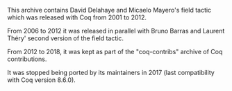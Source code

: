 This archive contains David Delahaye and Micaelo Mayero's field tactic which was released with Coq from 2001 to 2012.

From 2006 to 2012 it was released in parallel with Bruno Barras and Laurent Théry' second version of the field tactic.

From 2012 to 2018, it was kept as part of the "coq-contribs" archive of Coq contributions.

It was stopped being ported by its maintainers in 2017 (last compatibility with Coq version 8.6.0).
